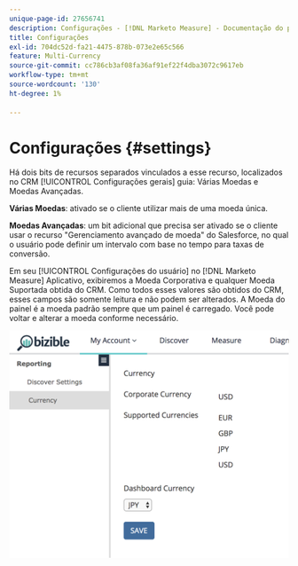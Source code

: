 ```yaml
---
unique-page-id: 27656741
description: Configurações - [!DNL Marketo Measure] - Documentação do produto
title: Configurações
exl-id: 704dc52d-fa21-4475-878b-073e2e65c566
feature: Multi-Currency
source-git-commit: cc786cb3af08fa36af91ef22f4dba3072c9617eb
workflow-type: tm+mt
source-wordcount: '130'
ht-degree: 1%

---
```


# Configurações {#settings}

Há dois bits de recursos separados vinculados a esse recurso, localizados no CRM [!UICONTROL Configurações gerais] guia: Várias Moedas e Moedas Avançadas.

**Várias Moedas**: ativado se o cliente utilizar mais de uma moeda única.

**Moedas Avançadas**: um bit adicional que precisa ser ativado se o cliente usar o recurso &quot;Gerenciamento avançado de moeda&quot; do Salesforce, no qual o usuário pode definir um intervalo com base no tempo para taxas de conversão.

Em seu [!UICONTROL Configurações do usuário] no [!DNL Marketo Measure] Aplicativo, exibiremos a Moeda Corporativa e qualquer Moeda Suportada obtida do CRM. Como todos esses valores são obtidos do CRM, esses campos são somente leitura e não podem ser alterados. A Moeda do painel é a moeda padrão sempre que um painel é carregado. Você pode voltar e alterar a moeda conforme necessário.

![](assets/one-1.png)
